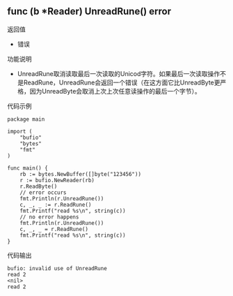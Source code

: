## func (b *Reader) UnreadRune() error

返回值

- 错误

功能说明

- UnreadRune取消读取最后一次读取的Unicod字符。如果最后一次读取操作不是ReadRune，UnreadRune会返回一个错误（在这方面它比UnreadByte更严格，因为UnreadByte会取消上次上次任意读操作的最后一个字节）。

代码示例

	package main

	import (
		"bufio"
		"bytes"
		"fmt"
	)
	
	func main() {
		rb := bytes.NewBuffer([]byte("123456"))
		r := bufio.NewReader(rb)
		r.ReadByte()
		// error occurs
		fmt.Println(r.UnreadRune())
		c, _, _ := r.ReadRune()
		fmt.Printf("read %s\n", string(c))
		// no error happens
		fmt.Println(r.UnreadRune())
		c, _, _ = r.ReadRune()
		fmt.Printf("read %s\n", string(c))
	}

代码输出

	bufio: invalid use of UnreadRune
	read 2
	<nil>
	read 2
